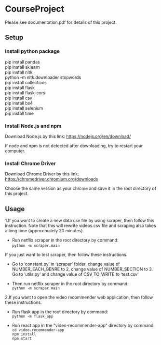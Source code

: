 # CourseProject
Please see documentation.pdf for details of this project.

## Setup

### Install python package
pip install pandas\
pip install sklearn\
pip install nltk\
python -m nltk.downloader stopwords\
pip install collections\
pip install flask\
pip install flask-cors\
pip install csv\
pip install bs4\
pip install selenium\
pip install time

### Install Node.js and npm
Download Node.js by this link: https://nodejs.org/en/download/

If node and npm is not detected after downloading, try to restart your computer.

### Install Chrome Driver
Download Chrome Driver by this link: https://chromedriver.chromium.org/downloads

Choose the same version as your chrome and save it in the root directory of this project.


## Usage
1.If you want to create a new data csv file by using scraper, then follow this instruction. Note that this will rewrite videos.csv file and scraping also takes a long time (approximately 20 minutes).

- Run netflix scraper in the root directory by command:\
`python -m scraper.main`

If you just want to test scraper, then follow these instructions.
- Go to ‘constant.py’ in ‘scraper’ folder, change value of NUMBER_EACH_GENRE to 2, change value of NUMBER_SECTION to 3. Go to ‘utils.py’ and change value of CSV_TO_WRITE to ‘test.csv’

- Then run netflix scraper in the root directory by command:\
`python -m scraper.main`

2.If you want to open the video recommender web application, then follow these instructions.

- Run flask app in the root directory by command:\
`python -m flask_app`

- Run react app in the "video-recommender-app" directory by command:\
`cd video-recommender-app`\
`npm install`\
`npm start`